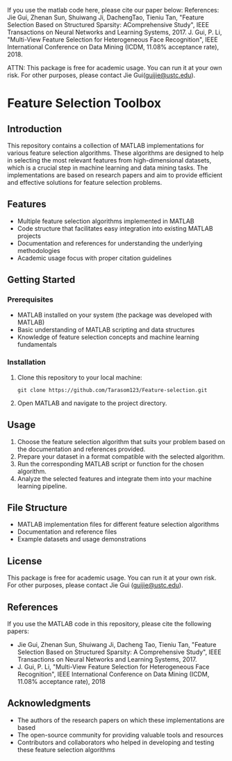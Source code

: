 If you use the matlab code here, please cite our paper below:
References: Jie Gui, Zhenan Sun, Shuiwang Ji, DachengTao, Tieniu Tan, "Feature Selection Based on Structured Sparsity: AComprehensive Study", IEEE Transactions on Neural Networks and Learning Systems, 2017.
J. Gui, P. Li, "Multi-View Feature Selection for Heterogeneous Face Recognition", IEEE International Conference on Data Mining (ICDM, 11.08% acceptance rate), 2018.

ATTN: This package is free for academic usage. You can run it at your own risk. For other purposes, please contact Jie Gui(guijie@ustc.edu).



# Feature Selection Toolbox

## Introduction

This repository contains a collection of MATLAB implementations for various feature selection algorithms. These algorithms are designed to help in selecting the most relevant features from high-dimensional datasets, which is a crucial step in machine learning and data mining tasks. The implementations are based on research papers and aim to provide efficient and effective solutions for feature selection problems.

## Features

- Multiple feature selection algorithms implemented in MATLAB
- Code structure that facilitates easy integration into existing MATLAB projects
- Documentation and references for understanding the underlying methodologies
- Academic usage focus with proper citation guidelines

## Getting Started

### Prerequisites

- MATLAB installed on your system (the package was developed with MATLAB)
- Basic understanding of MATLAB scripting and data structures
- Knowledge of feature selection concepts and machine learning fundamentals

### Installation

1. Clone this repository to your local machine:
   ```
   git clone https://github.com/Tarasom123/Feature-selection.git
   ```
2. Open MATLAB and navigate to the project directory.

## Usage

1. Choose the feature selection algorithm that suits your problem based on the documentation and references provided.
2. Prepare your dataset in a format compatible with the selected algorithm.
3. Run the corresponding MATLAB script or function for the chosen algorithm.
4. Analyze the selected features and integrate them into your machine learning pipeline.

## File Structure

- MATLAB implementation files for different feature selection algorithms
- Documentation and reference files
- Example datasets and usage demonstrations

## License

This package is free for academic usage. You can run it at your own risk. For other purposes, please contact Jie Gui (guijie@ustc.edu).

## References

If you use the MATLAB code in this repository, please cite the following papers:

- Jie Gui, Zhenan Sun, Shuiwang Ji, Dacheng Tao, Tieniu Tan, "Feature Selection Based on Structured Sparsity: A Comprehensive Study", IEEE Transactions on Neural Networks and Learning Systems, 2017.
- J. Gui, P. Li, "Multi-View Feature Selection for Heterogeneous Face Recognition", IEEE International Conference on Data Mining (ICDM, 11.08% acceptance rate), 2018

## Acknowledgments

- The authors of the research papers on which these implementations are based
- The open-source community for providing valuable tools and resources
- Contributors and collaborators who helped in developing and testing these feature selection algorithms
